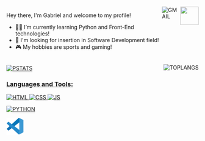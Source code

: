 <div> <br>
 <a href="https://linkedin.com/in/idfgabe"> 
  <img height=48 width=48 alt"LINKEDIN" align="right" src="https://cdn.jsdelivr.net/gh/devicons/devicon/icons/linkedin/linkedin-original.svg" />
 </a>
 <a href="mailto:gabriel.rzb0@gmail.com"> 
  <img height=48 width=48 alt="GMAIL" align="right" src="https://img.icons8.com/fluency/48/000000/gmail-new.png"/> 
 </a>
</div>

Hey there, I'm Gabriel and welcome to my profile! <br>
- 👨‍💻 I’m currently learning Python and Front-End technologies!
- 🔭 I'm looking for insertion in Software Development field!
- 🎮 My hobbies are sports and gaming!



<div style="display: inline_block"><br>
<a href="https://github.com/idfgabe/">
  <img height=150em align="center" alt="PSTATS" src="https://github-readme-stats.vercel.app/api?username=idfgabe&show_icons=true&theme=github_dark&count_private=true">
  <img height=135em align="right" alt="TOPLANGS" src="https://github-readme-stats.vercel.app/api/top-langs/?username=idfgabe&layout=compact&theme=github_dark">
</div>

### Languages and Tools: 

<div style="display: inline_block>"<br>
<img height="50em" alt="HTML" src="https://cdn.jsdelivr.net/gh/devicons/devicon/icons/html5/html5-original.svg"> 
<img height="50em" alt="CSS"  src="https://cdn.jsdelivr.net/gh/devicons/devicon/icons/css3/css3-original.svg"> 
<img height="50em" alt="JS" src="https://cdn.jsdelivr.net/gh/devicons/devicon/icons/javascript/javascript-original.svg"> <br>
  
<img height="57em" alt="PYTHON" src="https://cdn.jsdelivr.net/gh/devicons/devicon/icons/python/python-original.svg"> <br>
  
<img height="45em" alt="VSCODE"  src="https://raw.githubusercontent.com/devicons/devicon/9f4f5cdb393299a81125eb5127929ea7bfe42889/icons/vscode/vscode-original.svg">
 </div>
